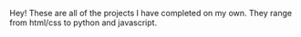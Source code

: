 Hey!
These are all of the projects I have completed on my own. They range from html/css to python and javascript. 

